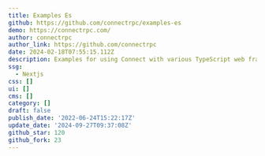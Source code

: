 ```yaml
---
title: Examples Es
github: https://github.com/connectrpc/examples-es
demo: https://connectrpc.com/
author: connectrpc
author_link: https://github.com/connectrpc
date: 2024-02-18T07:55:15.112Z
description: Examples for using Connect with various TypeScript web frameworks and tooling.
ssg:
  - Nextjs
css: []
ui: []
cms: []
category: []
draft: false
publish_date: '2022-06-24T15:22:17Z'
update_date: '2024-09-27T09:37:08Z'
github_star: 120
github_fork: 23
---
```

